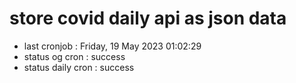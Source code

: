 # store covid daily api as json data

- last cronjob : Friday, 19 May 2023 01:02:29
- status og cron : success
- status daily cron : success
      
      